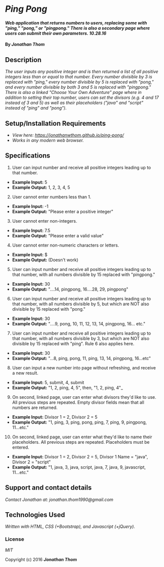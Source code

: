 # _Ping Pong_

#### _Web application that returns numbers to users, replacing some with "ping," "pong," or "pingpong." There is also a secondary page where users can submit their own parameters. 10.28.16_

#### By _**Jonathan Thom**_

## Description

_The user inputs any positive integer and is then returned a list of all positive integers less than or equal to that number. Every number divisible by 3 is replaced with "ping," every number divisible by 5 is replaced with "pong," and every number divisible by both 3 and 5 is replaced with "pingpong." There is also a linked "Choose Your Own Adventure" page where in addition to setting their top number, users can set the divisors (e.g. 4 and 17 instead of 3 and 5) as well as their placeholders ("java" and "script" instead of "ping" and "pong")._

## Setup/Installation Requirements

* _View here: https://jonathanwthom.github.io/ping-pong/_
* _Works in any modern web browser._

## Specifications

1. User can input number and receive all positive integers leading up to that number.
  * <b>Example Input:</b> 5
  * <b>Example Output:</b> 1, 2, 3, 4, 5

2. User cannot enter numbers less than 1.
  * <b>Example Input:</b> -1
  * <b>Example Output:</b> "Please enter a positive integer"

3. User cannot enter non-integers.
  * <b>Example Input:</b> 7.5
  * <b>Example Output:</b> "Please enter a valid value"

4. User cannot enter non-numeric characters or letters.
  * <b>Example Input:</b> $
  * <b>Example Output:</b> (Doesn't work)

5. User can input number and receive all positive integers leading up to that number, with all numbers divisible by 15 replaced with "pingpong."
  * <b>Example Input:</b> 30
  * <b>Example Output:</b> "....14, pingpong, 16....28, 29, pingpong"

6. User can input number and receive all positive integers leading up to that number, with all numbers divisible by 5, but which are NOT also divisible by 15 replaced with "pong."
  * <b>Example Input:</b> 30
  * <b>Example Output:</b> "....9, pong, 10, 11, 12, 13, 14, pingpong, 16... etc."

7. User can input number and receive all positive integers leading up to that number, with all numbers divisible by 3, but which are NOT also divisible by 15 replaced with "ping". Rule 6 also applies here.
  * <b>Example Input:</b> 30
  * <b>Example Output:</b> "...8, ping, pong, 11, ping, 13, 14, pingpong, 16...etc"

8. User can input a new number into page without refreshing, and receive a new result.
  * <b>Example Input:</b> 5, submit, 4, submit
  * <b>Example Output:</b> "1, 2, ping, 4, 5", then, "1, 2, ping, 4"_

9. On second, linked page, user can enter what divisors they'd like to use. All previous steps are repeated. Empty divisor fields mean that all numbers are returned.
  * <b>Example Input:</b> Divisor 1 = 2, Divisor 2 = 5
  * <b>Example Output:</b> "1, ping, 3, ping, pong, ping, 7, ping, 9, pingpong, 11...etc."

10. On second, linked page, user can enter what they'd like to name their placeholders. All previous steps are repeated. Placeholders must be entered.
  * <b>Example Input:</b> Divisor 1 = 2, Divisor 2 = 5, Divisor 1 Name = "java", Divisor 2 = "script"
  * <b>Example Output:</b> "1, java, 3, java, script, java, 7, java, 9, javascript, 11...etc."

## Support and contact details

_Contact Jonathan at: jonathan.thom1990@gmail.com_

## Technologies Used

_Written with HTML, CSS (+Bootstrap), and Javascript (+jQuery)._

### License

*MIT*

Copyright (c) 2016 **_Jonathan Thom_**
